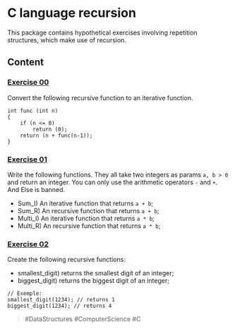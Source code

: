 # C language recursion

This package contains hypothetical exercises involving repetition structures, which make use of recursion.

## Content

<h3>
	<a href="./ex00.c">Exercise 00</a>
</h3>

Convert the following recursive function to an iterative function.

```
int func (int n)
{
	if (n <= 0)
		return (0);
	return (n + func(n-1));
}
```
<h3>
	<a href="./ex01.c">Exercise 01</a>
</h3>

Write the following functions. They all take two integers as params `a, b > 0` and return an integer.
You can only use the arithmetic operators `-` and `+`. And Else is banned.

- Sum_I) An iterative function that returns `a + b`;
- Sum_R) An recursive function that returns `a + b`;
- Multi_I) An iterative function that returns `a * b`;
- Multi_R) An recursive function that returns `a * b`;

<h3>
	<a href="./ex02.c">Exercise 02</a>
</h3>

Create the following recursive functions:

- smallest_digit) returns the smallest digit of an integer;
- biggest_digit) returns the biggest digit of an integer;

```
// Exemple:
smallest_digit(1234); // returns 1
biggest_digit(1234); // returns 4
```

> #DataStructures
> #ComputerScience
> #C
